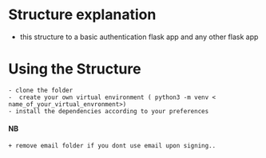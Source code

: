 # Structure explanation

 * this structure to a basic authentication flask app and any other flask app

# Using the Structure
    - clone the folder
    -  create your own virtual environment ( python3 -m venv < name_of_your_virtual_envronment>)
    - install the dependencies according to your preferences
 #### NB
    + remove email folder if you dont use email upon signing..
